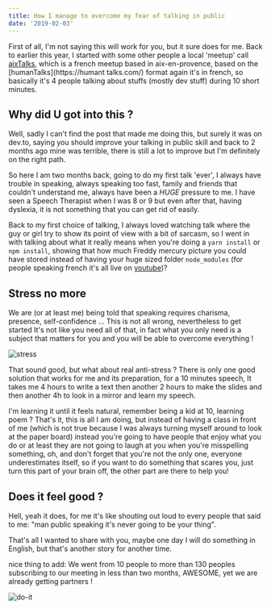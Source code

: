 ```yaml
---
title: How I manage to overcome my fear of talking in public
date: '2019-02-03'
---
```


First of all, I'm not saying this will work for you, but it sure does for me.
Back to earlier this year, I started with some other people a local 'meetup' call [aixTalks](https://aixtalks.com/), which is a french meetup based in aix-en-provence, based on the [humanTalks](https://humant talks.com/) format again it's in french, so basically it's 4 people talking about stuffs (mostly dev stuff) during 10 short minutes.

## Why did U got into this ? 

Well, sadly I can't find the post that made me doing this, but surely it was on dev.to, saying you should improve your talking in public skill and back to 2 months ago mine was terrible, there is still a lot to improve but I'm definitely on the right path.

So here I am two months back, going to do my first talk 'ever', I always have trouble in speaking, always speaking too fast, family and friends that couldn't understand me, always have been a *HUGE* pressure to me. I have seen a Speech Therapist when I was 8 or 9 but even after that, having dyslexia, it is not something that you can get rid of easily.

Back to my first choice of talking, I always loved watching talk where the guy or girl try to show its point of view with a bit of sarcasm, so I went in with talking about what it really means when you're doing a `yarn install` or `npm install`, showing that how much Freddy mercury picture you could have stored instead of having  your huge sized folder `node_modules` (for people speaking french it's all live on [youtube](https://www.youtube.com/watch?v=CkhHnTwnReY))?

## Stress no more

We are (or at least me) being told that speaking requires charisma, presence, self-confidence ...  This is not all wrong, nevertheless to get started It's not like you need all of that, in fact what you only need is a subject that matters for you and you will be able to overcome everything !

![stress](https://media1.tenor.com/images/14f5ba457a450b02d6639d37df36b45b/tenor.gif?itemid=5207555)

That sound good, but what about real anti-stress ? There is only one good solution that works for me and its preparation, for a 10 minutes speech, It takes me 4 hours to write a text then another 2 hours to make the slides and then another 4h to look in a mirror and learn my speech.

I'm learning it until it feels natural, remember being a kid at 10, learning poem ? That's it, this is all I am doing, but instead of having a class in front of me (which is not true because I was always turning myself around to look at the paper board) instead you're going to have people that enjoy what you do or at least they are not going to laugh at you when you're misspelling something, oh, and don't forget that you're not the only one, everyone underestimates itself, so if you want to do something that scares you, just turn this part of your brain off, the other part are there to help you!

## Does it feel good ? 

Hell, yeah it does, for me it's like shouting out loud to every people that said to me: "man public speaking it's never going to be your thing".

That's all I wanted to share with you, maybe one day I will do something in English, but that's another story for another time.

nice thing to add: We went from 10 people to more than 130 peoples subscribing to our meeting in less than two months, AWESOME, yet we are already getting partners !

![do-it](https://media.giphy.com/media/3o85xtLX7zCyeeWGLC/giphy.gif)

